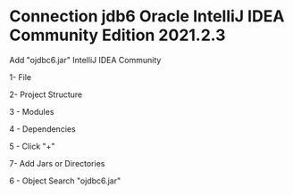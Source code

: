 # Connection jdb6 Oracle IntelliJ IDEA Community Edition 2021.2.3

Add "ojdbc6.jar"  IntelliJ IDEA Community

1-  File

2-  Project Structure

3 - Modules

4 - Dependencies

5 - Click "+"

7-  Add Jars or Directories

6 - Object Search "ojdbc6.jar" 
